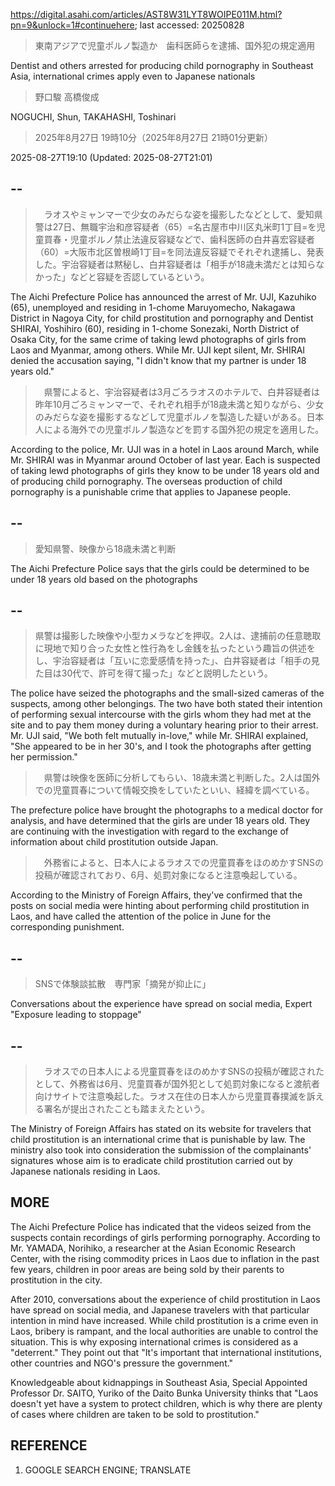 https://digital.asahi.com/articles/AST8W31LYT8WOIPE011M.html?pn=9&unlock=1#continuehere; last accessed: 20250828

> 東南アジアで児童ポルノ製造か　歯科医師らを逮捕、国外犯の規定適用

Dentist and others arrested for producing child pornography in Southeast Asia, international crimes apply even to Japanese nationals

> 野口駿 高橋俊成

NOGUCHI, Shun, TAKAHASHI, Toshinari

> 2025年8月27日 19時10分（2025年8月27日 21時01分更新）

2025-08-27T19:10 (Updated: 2025-08-27T21:01)

## --

>　ラオスやミャンマーで少女のみだらな姿を撮影したなどとして、愛知県警は27日、無職宇治和彦容疑者（65）=名古屋市中川区丸米町1丁目=を児童買春・児童ポルノ禁止法違反容疑などで、歯科医師の白井喜宏容疑者（60）=大阪市北区曽根崎1丁目=を同法違反容疑でそれぞれ逮捕し、発表した。宇治容疑者は黙秘し、白井容疑者は「相手が18歳未満だとは知らなかった」などと容疑を否認しているという。

The Aichi Prefecture Police has announced the arrest of Mr. UJI, Kazuhiko (65), unemployed and residing in 1-chome Maruyomecho, Nakagawa District in Nagoya City, for child prostitution and pornography and Dentist SHIRAI, Yoshihiro (60), residing in 1-chome Sonezaki, North District of Osaka City, for the same crime of taking lewd photographs of girls from Laos and Myanmar, among others. While Mr. UJI kept silent, Mr. SHIRAI denied the accusation saying, "I didn't know that my partner is under 18 years old."

>　県警によると、宇治容疑者は3月ごろラオスのホテルで、白井容疑者は昨年10月ごろミャンマーで、それぞれ相手が18歳未満と知りながら、少女のみだらな姿を撮影するなどして児童ポルノを製造した疑いがある。日本人による海外での児童ポルノ製造などを罰する国外犯の規定を適用した。

According to the police, Mr. UJI was in a hotel in Laos around March, while Mr. SHIRAI was in Myanmar around October of last year. Each is suspected of taking lewd photographs of girls they know to be under 18 years old and of producing child pornography. The overseas production of child pornography is a punishable crime that applies to Japanese people.

## --

> 愛知県警、映像から18歳未満と判断

The Aichi Prefecture Police says that the girls could be determined to be under 18 years old based on the photographs 

## --

> 県警は撮影した映像や小型カメラなどを押収。2人は、逮捕前の任意聴取に現地で知り合った女性と性行為をし金銭を払ったという趣旨の供述をし、宇治容疑者は「互いに恋愛感情を持った」、白井容疑者は「相手の見た目は30代で、許可を得て撮った」などと説明したという。

The police have seized the photographs and the small-sized cameras of the suspects, among other belongings. The two have both stated their intention of performing sexual intercourse with the girls whom they had met at the site and to pay them money during a voluntary hearing prior to their arrest. Mr. UJI said, "We both felt mutually in-love," while Mr. SHIRAI explained, "She appeared to be in her 30's, and I took the photographs after getting her permission." 

>　県警は映像を医師に分析してもらい、18歳未満と判断した。2人は国外での児童買春について情報交換をしていたといい、経緯を調べている。

The prefecture police have brought the photographs to a medical doctor for analysis, and have determined that the girls are under 18 years old. They are continuing with the investigation with regard to the exchange of information about child prostitution outside Japan.

>　外務省によると、日本人によるラオスでの児童買春をほのめかすSNSの投稿が確認されており、6月、処罰対象になると注意喚起している。

According to the Ministry of Foreign Affairs, they've confirmed that the posts on social media were hinting about performing child prostitution in Laos, and have called the attention of the police in June for the corresponding punishment.

## --

> SNSで体験談拡散　専門家「摘発が抑止に」

Conversations about the experience have spread on social media, Expert "Exposure leading to stoppage"

## --

>　ラオスでの日本人による児童買春をほのめかすSNSの投稿が確認されたとして、外務省は6月、児童買春が国外犯として処罰対象になると渡航者向けサイトで注意喚起した。ラオス在住の日本人から児童買春撲滅を訴える署名が提出されたことも踏まえたという。

The Ministry of Foreign Affairs has stated on its website for travelers that child prostitution is an international crime that is punishable by law. The ministry also took into consideration the submission of the complainants' signatures whose aim is to eradicate child prostitution carried out by Japanese nationals residing in Laos.

## MORE

The Aichi Prefecture Police has indicated that the videos seized from the suspects contain recordings of girls performing pornography. According to Mr. YAMADA, Norihiko, a researcher at the Asian Economic Research Center, with the rising commodity prices in Laos due to inflation in the past few years, children in poor areas are being sold by their parents to prostitution in the city.

After 2010, conversations about the experience of child prostitution in Laos have spread on social media, and Japanese travelers with that particular intention in mind have increased. While child prostitution is a crime even in Laos, bribery is rampant, and the local authorities are unable to control the situation. This is why exposing international crimes is considered as a "deterrent." They point out that "It's important that international institutions, other countries and NGO's pressure the government."  

Knowledgeable about kidnappings in Southeast Asia, Special Appointed Professor Dr. SAITO, Yuriko of the Daito Bunka University thinks that "Laos doesn't yet have a system to protect children, which is why there are plenty of cases where children are taken to be sold to prostitution."

## REFERENCE

1) GOOGLE SEARCH ENGINE; TRANSLATE